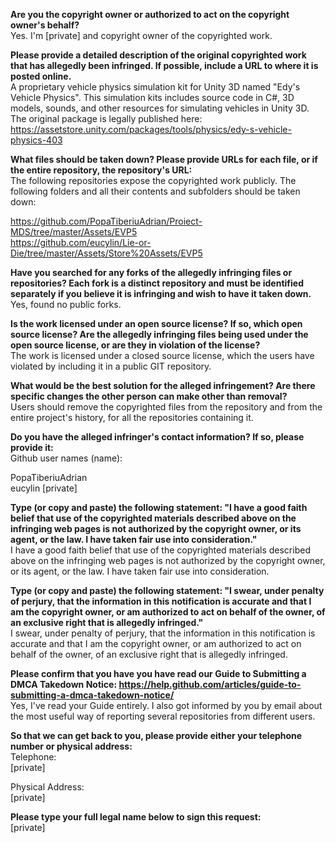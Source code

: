 **Are you the copyright owner or authorized to act on the copyright owner's behalf?**  
Yes. I'm [private] and copyright owner of the copyrighted work.

**Please provide a detailed description of the original copyrighted work that has allegedly been infringed. If possible, include a URL to where it is posted online.**  
A proprietary vehicle physics simulation kit for Unity 3D named "Edy's Vehicle Physics". This simulation kits includes source code in C#, 3D models, sounds, and other resources for simulating vehicles in Unity 3D. The original package is legally published here:
https://assetstore.unity.com/packages/tools/physics/edy-s-vehicle-physics-403

**What files should be taken down? Please provide URLs for each file, or if the entire repository, the repository's URL:**  
The following repositories expose the copyrighted work publicly. The following folders and all their contents and subfolders should be taken down:

https://github.com/PopaTiberiuAdrian/Proiect-MDS/tree/master/Assets/EVP5  
https://github.com/eucylin/Lie-or-Die/tree/master/Assets/Store%20Assets/EVP5

**Have you searched for any forks of the allegedly infringing files or repositories? Each fork is a distinct repository and must be identified separately if you believe it is infringing and wish to have it taken down.**  
Yes, found no public forks.

**Is the work licensed under an open source license? If so, which open source license? Are the allegedly infringing files being used under the open source license, or are they in violation of the license?**    
The work is licensed under a closed source license, which the users have violated by including it in a public GIT repository.

**What would be the best solution for the alleged infringement? Are there specific changes the other person can make other than removal?**  
Users should remove the copyrighted files from the repository and from the entire project's history, for all the repositories containing it.

**Do you have the alleged infringer's contact information? If so, please provide it:**  
Github user names (name):  

PopaTiberiuAdrian  
eucylin [private]

**Type (or copy and paste) the following statement: "I have a good faith belief that use of the copyrighted materials described above on the infringing web pages is not authorized by the copyright owner, or its agent, or the law. I have taken fair use into consideration."**  
I have a good faith belief that use of the copyrighted materials described above on the infringing web pages is not authorized by the copyright owner, or its agent, or the law. I have taken fair use into consideration.

**Type (or copy and paste) the following statement: "I swear, under penalty of perjury, that the information in this notification is accurate and that I am the copyright owner, or am authorized to act on behalf of the owner, of an exclusive right that is allegedly infringed."**  
I swear, under penalty of perjury, that the information in this notification is accurate and that I am the copyright owner, or am authorized to act on behalf of the owner, of an exclusive right that is allegedly infringed.

**Please confirm that you have you have read our Guide to Submitting a DMCA Takedown Notice: https://help.github.com/articles/guide-to-submitting-a-dmca-takedown-notice/**  
Yes, I've read your Guide entirely. I also got informed by you by email about the most useful way of reporting several repositories from different users.

**So that we can get back to you, please provide either your telephone number or physical address:**  
Telephone:  
[private]  

Physical Address:    
[private]  

**Please type your full legal name below to sign this request:**  
[private]
